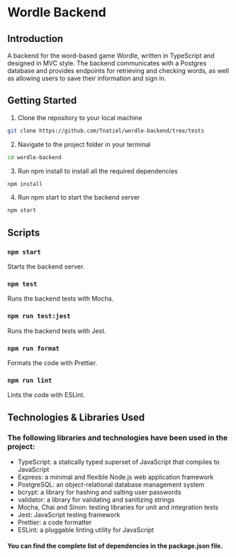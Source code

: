 


# Wordle Backend
## Introduction
A backend for the word-based game Wordle, written in TypeScript and designed in MVC style. The backend communicates with a Postgres database and provides endpoints for retrieving and checking words, as well as allowing users to save their information and sign in.

## Getting Started
1. Clone the repository to your local machine
``` bash
git clone https://github.com/Tnatiel/wordle-backend/tree/tests
```
2. Navigate to the project folder in your terminal
``` bash
cd wordle-backend
```
3. Run npm install to install all the required dependencies
``` bash
npm install
```
4. Run npm start to start the backend server
``` bash
npm start
```
## Scripts

### `npm start`
Starts the backend server.

### `npm test`
Runs the backend tests with Mocha.

### `npm run test:jest`
Runs the backend tests with Jest.

### `npm run format`
Formats the code with Prettier.

### `npm run lint`
Lints the code with ESLint.


## Technologies & Libraries Used
### The following libraries and technologies have been used in the project:

* TypeScript: a statically typed superset of JavaScript that compiles to JavaScript
* Express: a minimal and flexible Node.js web application framework
* PostgreSQL: an object-relational database management system
* bcrypt: a library for hashing and salting user passwords
* validator: a library for validating and sanitizing strings
* Mocha, Chai and Sinon: testing libraries for unit and integration tests
* Jest: JavaScript testing framework
* Prettier: a code formatter
* ESLint: a pluggable linting utility for JavaScript

#### You can find the complete list of dependencies in the package.json file.